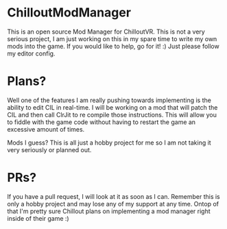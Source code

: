 
# ChilloutModManager
This is an open source Mod Manager for ChilloutVR. This is not a very serious project, I am just working on this in my spare time to write my own mods into the game. If you would like to help, go for it! :) Just please follow my editor config. 

# Plans?
Well one of the features I am really pushing towards implementing is the ability to edit CIL in real-time. I will be working on a mod that will patch the CIL and then call ClrJit to re compile those instructions. This will allow you to fiddle with the game code without having to restart the game an excessive amount of times.

Mods I guess? This is all just a hobby project for me so I am not taking it very seriously or planned out.

# PRs?
If you have a pull request, I will look at it as soon as I can. Remember this is only a hobby project and may lose any of my support at any time. Ontop of that I'm pretty sure Chillout plans on implementing a mod manager right inside of their game :)
